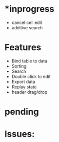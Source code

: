 
*inprogress
============
* cancel cell edit
* additive search



Features
==========
* Bind table to data
* Sorting
* Search
* Double click to edit
* Export data
* Replay state
* header drag/drop

pending
==========


Issues:
=========